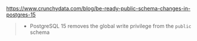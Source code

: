 https://www.crunchydata.com/blog/be-ready-public-schema-changes-in-postgres-15

> -   PostgreSQL 15 removes the global write privilege from the `public` schema